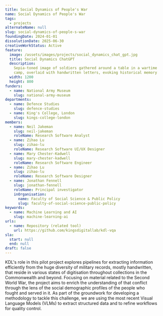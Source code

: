 ```yaml
---
title: Social Dynamics of People's War
name: Social Dynamics of People's War
tags:
  - projects
alternateName: null
slug: social-dynamics-of-people-s-war
foundingDate: 2024-01-01
dissolutionDate: 2025-06-30
creativeWorkStatus: Active
feature:
  image: /assets/images/projects/social_dynamics_chat_gpt.jpg
  title: Social Dynamics ChatGPT
  description:
    Sepia-toned image of soldiers gathered around a table in a wartime
    camp, overlaid with handwritten letters, evoking historical memory.
  width: 1200
  height: 800
funders:
  - name: National Army Museum
    slug: national-army-museum
departments:
  - name: Defence Studies
    slug: defence-studies
  - name: King's College, London
    slug: kings-college-london
members:
  - name: Neil Jakeman
    slug: neil-jakeman
    roleName: Research Software Analyst
  - name: Zihao Lu
    slug: zihao-lu
    roleName: Research Software UI/UX Designer
  - name: Mary Chester-Kadwell
    slug: mary-chester-kadwell
    roleName: Research Software Engineer
  - name: Zihao Lu
    slug: zihao-lu
    roleName: Research Software Designer
  - name: Jonathan Fennell
    slug: jonathan-fennell
    roleName: Principal investigator
    inOrganisation:
      name: Faculty of Social Science & Public Policy
      slug: faculty-of-social-science-public-policy
keywords:
  - name: Machine Learning and AI
    slug: machine-learning-ai
urls:
  - name: Repository (related tool)
    url: https://github.com/kingsdigitallab/kdl-vqa
sla:
  start: null
  end: null
draft: false
---
```


KDL's role in this pilot project explores pipelines for extracting information efficiently from the huge diversity of military records, mostly handwritten, that reside in various states of digitisation throughout collections in the Commonwealth and beyond. Focusing on material related to the Second World War, the project aims to enrich the understanding of that conflict through the lens of the social demographic profiles of the people who fought and served in it. As part of the groundwork for developing a methodology to tackle this challenge, we are using the most recent Visual Language Models (VLMs) to extract structured data and to refine workflows for quality control.
